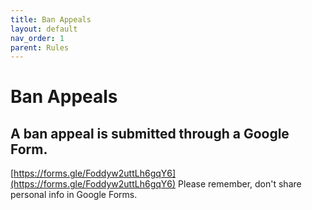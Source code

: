 ```yaml
---
title: Ban Appeals
layout: default
nav_order: 1
parent: Rules
---
```


# Ban Appeals
## A ban appeal is submitted through a Google Form.

[https://forms.gle/Foddyw2uttLh6gqY6](https://forms.gle/Foddyw2uttLh6gqY6)
Please remember, don't share personal info in Google Forms.
